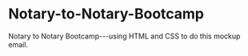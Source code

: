 # Notary-to-Notary-Bootcamp
Notary to Notary Bootcamp---using HTML and CSS to do this mockup email.
